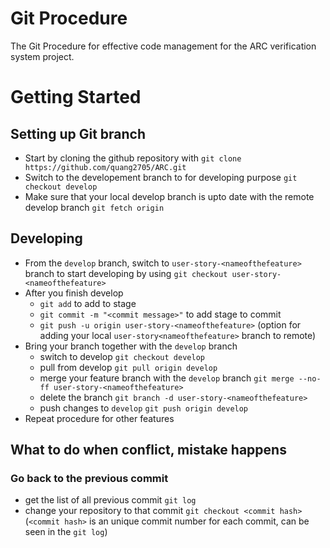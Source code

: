 # Git Procedure
The Git Procedure for effective code management for the ARC verification system project.

# Getting Started
## Setting up Git branch
- Start by cloning the github repository with `git clone https://github.com/quang2705/ARC.git`
- Switch to the developement branch to for developing purpose `git checkout develop`
- Make sure that your local develop branch is upto date with the remote develop branch `git fetch origin`

## Developing
- From the `develop` branch, switch to `user-story-<nameofthefeature>` branch to start developing by using `git checkout user-story-<nameofthefeature>`
- After you finish develop
  - `git add` to add to stage 
  -  `git commit -m "<commit message>"` to add stage to commit 
  -  `git push -u origin user-story-<nameofthefeature>` (option for adding your local `user-story<nameofthefeature>` branch to remote)
- Bring your branch together with the `develop` branch
  - switch to develop `git checkout develop`
  - pull from develop `git pull origin develop`
  - merge your feature branch with the `develop` branch `git merge --no-ff user-story-<nameofthefeature>`
  - delete the branch `git branch -d user-story-<nameofthefeature>`
  - push changes to `develop` `git push origin develop` 
- Repeat procedure for other features

## What to do when conflict, mistake happens
### Go back to the previous commit 
- get the list of all previous commit `git log` 
- change your repository to that commit `git checkout <commit hash>` (`<commit hash>` is an unique commit number for each commit, can be seen in the `git log`)

